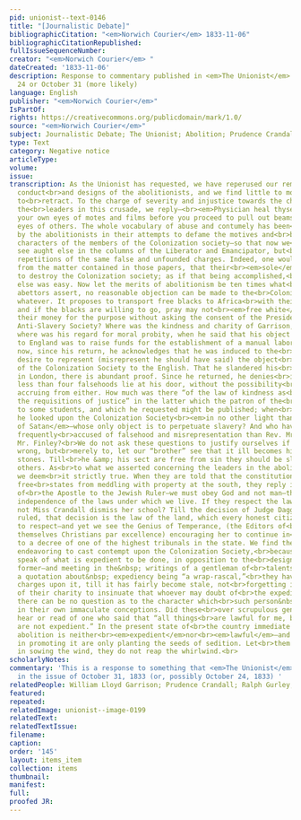 ```yaml
---
pid: unionist--text-0146
title: "[Journalistic Debate]"
bibliographicCitation: "<em>Norwich Courier</em> 1833-11-06"
bibliographicCitationRepublished: 
fullIssueSequenceNumber: 
creator: "<em>Norwich Courier</em> "
dateCreated: '1833-11-06'
description: Response to commentary published in <em>The Unionist</em> either October
  24 or October 31 (more likely)
language: English
publisher: "<em>Norwich Courier</em>"
IsPartOf: 
rights: https://creativecommons.org/publicdomain/mark/1.0/
source: "<em>Norwich Courier</em>"
subject: Journalistic Debate; The Unionist; Abolition; Prudence Crandall
type: Text
category: Negative notice
articleType: 
volume: 
issue: 
transcription: As the Unionist has requested, we have reperused our remarks upon the
  conduct<br>and designs of the abolitionists, and we find little to modify and nothing
  to<br>retract. To the charge of severity and injustice towards the characters of
  the<br>leaders in this crusade, we reply—<br><em>Physician heal thyselfˆ–</em>clear
  your own eyes of motes and films before you proceed to pull out beams from<br>the
  eyes of others. The whole vocabulary of abuse and contumely has been<br>exhausted
  by the abolitionists in their attempts to defame the motives and<br>blacken the
  characters of the members of the Colonization society—so that now we<br>scarcely
  see aught else in the columns of the Liberator and Emancipator, but<br>numerous
  repetitions of the same false and unfounded charges. Indeed, one would<br>think,
  from the matter contained in those papers, that their<br><em>sole</em>object is
  to destroy the Colonization society; as if that being accomplished,<br>every thing
  else was easy. Now let the merits of abolitionism be ten times what<br>its warmest
  abettors assert, no reasonable objection can be made to the<br>Colonization Society
  whatever. It proposes to transport free blacks to Africa<br>with their own consent,
  and if the blacks are willing to go, pray may not<br><em>free white</em>men give
  their money for the purpose without asking the consent of the President<br>of the
  Anti-Slavery Society? Where was the kindness and charity of Garrison, yea<br>more,
  where was his regard for moral probity, when he said that his object in<br>going
  to England was to raise funds for the establishment of a manual labor<br>school—and
  now, since his return, he acknowledges that he was induced to the<br>voyage by a
  desire to represent (misrepresent he should have said) the object<br>and designs
  of the Colonization Society to the English. That he slandered his<br>countrymen
  in London, there is abundant proof. Since he returned, he denies<br>it—so that no
  less than four falsehoods lie at his door, without the possibility<br>of any good
  accruing from either. How much was there “of the law of kindness as<br>well as of
  the requisitions of justice” in the latter which the patron of the<br>Unionist wrote
  to some students, and which he requested might be published; when<br>he said that
  he looked upon the Colonization Society<br><em>in no other light than an emissary
  of Satan</em>—whose only object is to perpetuate slavery? And who have been more
  frequently<br>accused of falsehood and misrepresentation than Rev. Mr. Gurley and
  Mr. Finley?<br>We do not ask these questions to justify ourselves if we have done
  wrong, but<br>merely to, let our “brother” see that it ill becomes him to throw
  stones. Till<br>he &amp; his sect are free from sin they should be slow in condemning
  others. As<br>to what we asserted concerning the leaders in the abolition enterprize,
  we deem<br>it strictly true. When they are told that the constitution forbids the
  free<br>states from meddling with property at the south, they reply in the language
  of<br>the Apostle to the Jewish Ruler—we must obey God and not man—thus asserting<br>their
  independence of the laws under which we live. If they respect the laws,<br>why does
  not Miss Crandall dismiss her school? Till the decision of Judge Dagget<br>is over
  ruled, that decision is the law of the land, which every honest citizen<br>is bound
  to respect—and yet we see the Genius of Temperance, (the Editors of<br>which call
  themselves Christians par excellence) encouraging her to continue in<br>opposition
  to a decree of one of the highest tribunals in the state. We find the<br>abolitionists
  endeavoring to cast contempt upon the Colonization Society,<br>because the latter
  speak of what is expedient to be done, in opposition to the<br>designs of the&nbsp;
  former—and meeting in the&nbsp; writings of a gentleman of<br>talents and learning,
  a quotation about&nbsp; expediency being “a wrap-rascal,”<br>they have rung the
  charges upon it, till it has fairly become stale, not<br>forgetting in the excess
  of their charity to insinuate that whoever may doubt of<br>the expediency of a measure,
  there can be no question as to the character which<br>such person&nbsp; should sustain
  in their own immaculate conceptions. Did these<br>over scrupulous gentlemen every
  hear or read of one who said that “all things<br>are lawful for me, but all things
  are not expedient.” In the present state of<br>the country immediate and unconditional
  abolition is neither<br><em>expedient</em>nor<br><em>lawful</em>—and those engaged
  in promoting it are only planting the seeds of sedition. Let<br>them beware that
  in sowing the wind, they do not reap the whirlwind.<br>
scholarlyNotes: 
commentary: 'This is a response to something that <em>The Unionist</em> published
  in the issue of October 31, 1833 (or, possibly October 24, 1833) '
relatedPeople: William Lloyd Garrison; Prudence Crandall; Ralph Gurley; Robert Finley
featured: 
repeated: 
relatedImage: unionist--image-0199
relatedText: 
relatedTextIssue: 
filename: 
caption: 
order: '145'
layout: items_item
collection: items
thumbnail: 
manifest: 
full: 
proofed JR: 
---
```

